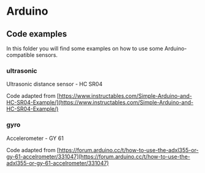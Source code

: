 # Arduino

## Code examples
In this folder you will find some examples on how to use some Arduino-compatible sensors.

### ultrasonic
Ultrasonic distance sensor - HC SR04

Code adapted from [https://www.instructables.com/Simple-Arduino-and-HC-SR04-Example/](https://www.instructables.com/Simple-Arduino-and-HC-SR04-Example/)

### gyro
Accelerometer - GY 61

Code adapted from [https://forum.arduino.cc/t/how-to-use-the-adxl355-or-gy-61-accelrometer/331047](https://forum.arduino.cc/t/how-to-use-the-adxl355-or-gy-61-accelrometer/331047)